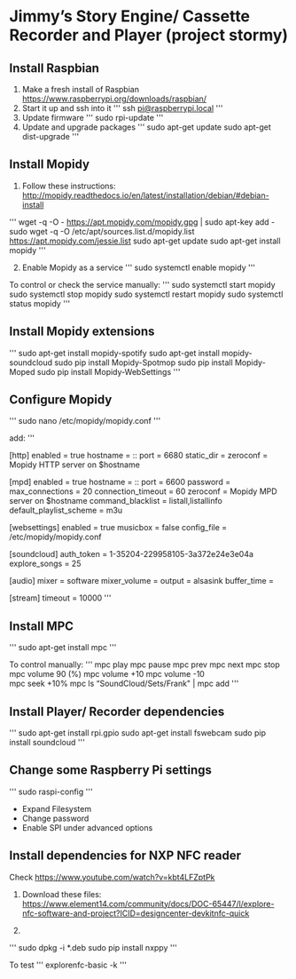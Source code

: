 # Jimmy’s Story Engine/ Cassette Recorder and Player (project stormy)

## Install Raspbian

1. Make a fresh install of Raspbian https://www.raspberrypi.org/downloads/raspbian/
2. Start it up and ssh into it
'''
ssh pi@raspberrypi.local
'''
3. Update firmware
'''
sudo rpi-update
'''
4. Update and upgrade packages
'''
sudo apt-get update
sudo apt-get dist-upgrade
'''

## Install Mopidy

1. Follow these instructions: http://mopidy.readthedocs.io/en/latest/installation/debian/#debian-install

'''
wget -q -O - https://apt.mopidy.com/mopidy.gpg | sudo apt-key add -
sudo wget -q -O /etc/apt/sources.list.d/mopidy.list https://apt.mopidy.com/jessie.list
sudo apt-get update
sudo apt-get install mopidy
'''

2. Enable Mopidy as a service
'''
sudo systemctl enable mopidy
'''

To control or check the service manually:
'''
sudo systemctl start mopidy
sudo systemctl stop mopidy
sudo systemctl restart mopidy
sudo systemctl status mopidy
'''

## Install Mopidy extensions
'''
sudo apt-get install mopidy-spotify
sudo apt-get install mopidy-soundcloud
sudo pip install Mopidy-Spotmop
sudo pip install Mopidy-Moped
sudo pip install Mopidy-WebSettings
'''

## Configure Mopidy
'''
sudo nano /etc/mopidy/mopidy.conf
'''

add:
'''

[http]
enabled = true
hostname = ::
port = 6680
static_dir =
zeroconf = Mopidy HTTP server on $hostname

[mpd]
enabled = true
hostname = ::
port = 6600
password =
max_connections = 20
connection_timeout = 60
zeroconf = Mopidy MPD server on $hostname
command_blacklist = listall,listallinfo
default_playlist_scheme = m3u

[websettings]
enabled = true
musicbox = false
config_file = /etc/mopidy/mopidy.conf

[soundcloud]
auth_token =  1-35204-229958105-3a372e24e3e04a
explore_songs = 25

[audio]
mixer = software
mixer_volume =
output = alsasink
buffer_time =

[stream]
timeout = 10000
'''

## Install MPC
'''
sudo apt-get install mpc
'''

To control manually:
'''
mpc play
mpc pause
mpc prev
mpc next
mpc stop
mpc volume 90 (%)
mpc volume +10
mpc volume -10  
mpc seek +10%
mpc ls “SoundCloud/Sets/Frank" | mpc add
'''

## Install Player/ Recorder dependencies
'''
sudo apt-get install rpi.gpio
sudo apt-get install fswebcam
sudo pip install soundcloud
'''

## Change some Raspberry Pi settings
'''
sudo raspi-config
'''
- Expand Filesystem
- Change password
- Enable SPI under advanced options

## Install dependencies for NXP NFC reader
Check https://www.youtube.com/watch?v=kbt4LFZptPk

1. Download these files:
https://www.element14.com/community/docs/DOC-65447/l/explore-nfc-software-and-project?ICID=designcenter-devkitnfc-quick

2.
'''
sudo dpkg -i *.deb
sudo pip install nxppy
'''

To test
'''
explorenfc-basic -k
'''
